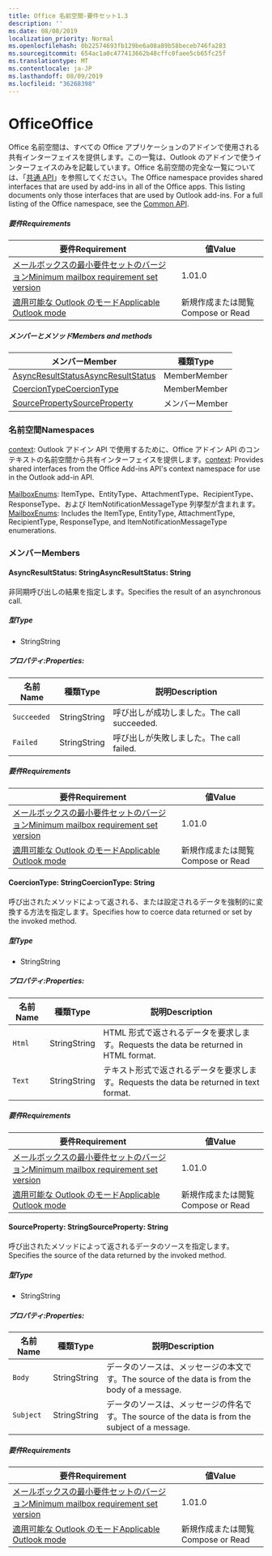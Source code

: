 ```yaml
---
title: Office 名前空間-要件セット1.3
description: ''
ms.date: 08/08/2019
localization_priority: Normal
ms.openlocfilehash: 0b22574693fb129be6a08a89b58beceb746fa283
ms.sourcegitcommit: 654ac1a0c477413662b48cffc0faee5cb65fc25f
ms.translationtype: MT
ms.contentlocale: ja-JP
ms.lasthandoff: 08/09/2019
ms.locfileid: "36268398"
---
```

# <a name="office"></a><span data-ttu-id="b9660-102">Office</span><span class="sxs-lookup"><span data-stu-id="b9660-102">Office</span></span>

<span data-ttu-id="b9660-p101">Office 名前空間は、すべての Office アプリケーションのアドインで使用される共有インターフェイスを提供します。この一覧は、Outlook のアドインで使うインターフェイスのみを記載しています。Office 名前空間の完全な一覧については、「[共通 API](/javascript/api/office)」を参照してください。</span><span class="sxs-lookup"><span data-stu-id="b9660-p101">The Office namespace provides shared interfaces that are used by add-ins in all of the Office apps. This listing documents only those interfaces that are used by Outlook add-ins. For a full listing of the Office namespace, see the [Common API](/javascript/api/office).</span></span>

##### <a name="requirements"></a><span data-ttu-id="b9660-105">要件</span><span class="sxs-lookup"><span data-stu-id="b9660-105">Requirements</span></span>

|<span data-ttu-id="b9660-106">要件</span><span class="sxs-lookup"><span data-stu-id="b9660-106">Requirement</span></span>| <span data-ttu-id="b9660-107">値</span><span class="sxs-lookup"><span data-stu-id="b9660-107">Value</span></span>|
|---|---|
|[<span data-ttu-id="b9660-108">メールボックスの最小要件セットのバージョン</span><span class="sxs-lookup"><span data-stu-id="b9660-108">Minimum mailbox requirement set version</span></span>](/office/dev/add-ins/reference/requirement-sets/outlook-api-requirement-sets)| <span data-ttu-id="b9660-109">1.0</span><span class="sxs-lookup"><span data-stu-id="b9660-109">1.0</span></span>|
|[<span data-ttu-id="b9660-110">適用可能な Outlook のモード</span><span class="sxs-lookup"><span data-stu-id="b9660-110">Applicable Outlook mode</span></span>](/outlook/add-ins/#extension-points)| <span data-ttu-id="b9660-111">新規作成または閲覧</span><span class="sxs-lookup"><span data-stu-id="b9660-111">Compose or Read</span></span>|

##### <a name="members-and-methods"></a><span data-ttu-id="b9660-112">メンバーとメソッド</span><span class="sxs-lookup"><span data-stu-id="b9660-112">Members and methods</span></span>

| <span data-ttu-id="b9660-113">メンバー</span><span class="sxs-lookup"><span data-stu-id="b9660-113">Member</span></span> | <span data-ttu-id="b9660-114">種類</span><span class="sxs-lookup"><span data-stu-id="b9660-114">Type</span></span> |
|--------|------|
| [<span data-ttu-id="b9660-115">AsyncResultStatus</span><span class="sxs-lookup"><span data-stu-id="b9660-115">AsyncResultStatus</span></span>](#asyncresultstatus-string) | <span data-ttu-id="b9660-116">Member</span><span class="sxs-lookup"><span data-stu-id="b9660-116">Member</span></span> |
| [<span data-ttu-id="b9660-117">CoercionType</span><span class="sxs-lookup"><span data-stu-id="b9660-117">CoercionType</span></span>](#coerciontype-string) | <span data-ttu-id="b9660-118">Member</span><span class="sxs-lookup"><span data-stu-id="b9660-118">Member</span></span> |
| [<span data-ttu-id="b9660-119">SourceProperty</span><span class="sxs-lookup"><span data-stu-id="b9660-119">SourceProperty</span></span>](#sourceproperty-string) | <span data-ttu-id="b9660-120">メンバー</span><span class="sxs-lookup"><span data-stu-id="b9660-120">Member</span></span> |

### <a name="namespaces"></a><span data-ttu-id="b9660-121">名前空間</span><span class="sxs-lookup"><span data-stu-id="b9660-121">Namespaces</span></span>

<span data-ttu-id="b9660-122">[context](office.context.md): Outlook アドイン API で使用するために、Office アドイン API のコンテキストの名前空間から共有インターフェイスを提供します。</span><span class="sxs-lookup"><span data-stu-id="b9660-122">[context](office.context.md): Provides shared interfaces from the Office Add-ins API's context namespace for use in the Outlook add-in API.</span></span>

<span data-ttu-id="b9660-123">[MailboxEnums](/javascript/api/outlook/office.mailboxenums.attachmenttype?view=outlook-js-1.3): ItemType、EntityType、AttachmentType、RecipientType、ResponseType、および ItemNotificationMessageType 列挙型が含まれます。</span><span class="sxs-lookup"><span data-stu-id="b9660-123">[MailboxEnums](/javascript/api/outlook/office.mailboxenums.attachmenttype?view=outlook-js-1.3): Includes the ItemType, EntityType, AttachmentType, RecipientType, ResponseType, and ItemNotificationMessageType enumerations.</span></span>

### <a name="members"></a><span data-ttu-id="b9660-124">メンバー</span><span class="sxs-lookup"><span data-stu-id="b9660-124">Members</span></span>

#### <a name="asyncresultstatus-string"></a><span data-ttu-id="b9660-125">AsyncResultStatus: String</span><span class="sxs-lookup"><span data-stu-id="b9660-125">AsyncResultStatus: String</span></span>

<span data-ttu-id="b9660-126">非同期呼び出しの結果を指定します。</span><span class="sxs-lookup"><span data-stu-id="b9660-126">Specifies the result of an asynchronous call.</span></span>

##### <a name="type"></a><span data-ttu-id="b9660-127">型</span><span class="sxs-lookup"><span data-stu-id="b9660-127">Type</span></span>

*   <span data-ttu-id="b9660-128">String</span><span class="sxs-lookup"><span data-stu-id="b9660-128">String</span></span>

##### <a name="properties"></a><span data-ttu-id="b9660-129">プロパティ:</span><span class="sxs-lookup"><span data-stu-id="b9660-129">Properties:</span></span>

|<span data-ttu-id="b9660-130">名前</span><span class="sxs-lookup"><span data-stu-id="b9660-130">Name</span></span>| <span data-ttu-id="b9660-131">種類</span><span class="sxs-lookup"><span data-stu-id="b9660-131">Type</span></span>| <span data-ttu-id="b9660-132">説明</span><span class="sxs-lookup"><span data-stu-id="b9660-132">Description</span></span>|
|---|---|---|
|`Succeeded`| <span data-ttu-id="b9660-133">String</span><span class="sxs-lookup"><span data-stu-id="b9660-133">String</span></span>|<span data-ttu-id="b9660-134">呼び出しが成功しました。</span><span class="sxs-lookup"><span data-stu-id="b9660-134">The call succeeded.</span></span>|
|`Failed`| <span data-ttu-id="b9660-135">String</span><span class="sxs-lookup"><span data-stu-id="b9660-135">String</span></span>|<span data-ttu-id="b9660-136">呼び出しが失敗しました。</span><span class="sxs-lookup"><span data-stu-id="b9660-136">The call failed.</span></span>|

##### <a name="requirements"></a><span data-ttu-id="b9660-137">要件</span><span class="sxs-lookup"><span data-stu-id="b9660-137">Requirements</span></span>

|<span data-ttu-id="b9660-138">要件</span><span class="sxs-lookup"><span data-stu-id="b9660-138">Requirement</span></span>| <span data-ttu-id="b9660-139">値</span><span class="sxs-lookup"><span data-stu-id="b9660-139">Value</span></span>|
|---|---|
|[<span data-ttu-id="b9660-140">メールボックスの最小要件セットのバージョン</span><span class="sxs-lookup"><span data-stu-id="b9660-140">Minimum mailbox requirement set version</span></span>](/office/dev/add-ins/reference/requirement-sets/outlook-api-requirement-sets)| <span data-ttu-id="b9660-141">1.0</span><span class="sxs-lookup"><span data-stu-id="b9660-141">1.0</span></span>|
|[<span data-ttu-id="b9660-142">適用可能な Outlook のモード</span><span class="sxs-lookup"><span data-stu-id="b9660-142">Applicable Outlook mode</span></span>](/outlook/add-ins/#extension-points)| <span data-ttu-id="b9660-143">新規作成または閲覧</span><span class="sxs-lookup"><span data-stu-id="b9660-143">Compose or Read</span></span>|

#### <a name="coerciontype-string"></a><span data-ttu-id="b9660-144">CoercionType: String</span><span class="sxs-lookup"><span data-stu-id="b9660-144">CoercionType: String</span></span>

<span data-ttu-id="b9660-145">呼び出されたメソッドによって返される、または設定されるデータを強制的に変換する方法を指定します。</span><span class="sxs-lookup"><span data-stu-id="b9660-145">Specifies how to coerce data returned or set by the invoked method.</span></span>

##### <a name="type"></a><span data-ttu-id="b9660-146">型</span><span class="sxs-lookup"><span data-stu-id="b9660-146">Type</span></span>

*   <span data-ttu-id="b9660-147">String</span><span class="sxs-lookup"><span data-stu-id="b9660-147">String</span></span>

##### <a name="properties"></a><span data-ttu-id="b9660-148">プロパティ:</span><span class="sxs-lookup"><span data-stu-id="b9660-148">Properties:</span></span>

|<span data-ttu-id="b9660-149">名前</span><span class="sxs-lookup"><span data-stu-id="b9660-149">Name</span></span>| <span data-ttu-id="b9660-150">種類</span><span class="sxs-lookup"><span data-stu-id="b9660-150">Type</span></span>| <span data-ttu-id="b9660-151">説明</span><span class="sxs-lookup"><span data-stu-id="b9660-151">Description</span></span>|
|---|---|---|
|`Html`| <span data-ttu-id="b9660-152">String</span><span class="sxs-lookup"><span data-stu-id="b9660-152">String</span></span>|<span data-ttu-id="b9660-153">HTML 形式で返されるデータを要求します。</span><span class="sxs-lookup"><span data-stu-id="b9660-153">Requests the data be returned in HTML format.</span></span>|
|`Text`| <span data-ttu-id="b9660-154">String</span><span class="sxs-lookup"><span data-stu-id="b9660-154">String</span></span>|<span data-ttu-id="b9660-155">テキスト形式で返されるデータを要求します。</span><span class="sxs-lookup"><span data-stu-id="b9660-155">Requests the data be returned in text format.</span></span>|

##### <a name="requirements"></a><span data-ttu-id="b9660-156">要件</span><span class="sxs-lookup"><span data-stu-id="b9660-156">Requirements</span></span>

|<span data-ttu-id="b9660-157">要件</span><span class="sxs-lookup"><span data-stu-id="b9660-157">Requirement</span></span>| <span data-ttu-id="b9660-158">値</span><span class="sxs-lookup"><span data-stu-id="b9660-158">Value</span></span>|
|---|---|
|[<span data-ttu-id="b9660-159">メールボックスの最小要件セットのバージョン</span><span class="sxs-lookup"><span data-stu-id="b9660-159">Minimum mailbox requirement set version</span></span>](/office/dev/add-ins/reference/requirement-sets/outlook-api-requirement-sets)| <span data-ttu-id="b9660-160">1.0</span><span class="sxs-lookup"><span data-stu-id="b9660-160">1.0</span></span>|
|[<span data-ttu-id="b9660-161">適用可能な Outlook のモード</span><span class="sxs-lookup"><span data-stu-id="b9660-161">Applicable Outlook mode</span></span>](/outlook/add-ins/#extension-points)| <span data-ttu-id="b9660-162">新規作成または閲覧</span><span class="sxs-lookup"><span data-stu-id="b9660-162">Compose or Read</span></span>|

#### <a name="sourceproperty-string"></a><span data-ttu-id="b9660-163">SourceProperty: String</span><span class="sxs-lookup"><span data-stu-id="b9660-163">SourceProperty: String</span></span>

<span data-ttu-id="b9660-164">呼び出されたメソッドによって返されるデータのソースを指定します。</span><span class="sxs-lookup"><span data-stu-id="b9660-164">Specifies the source of the data returned by the invoked method.</span></span>

##### <a name="type"></a><span data-ttu-id="b9660-165">型</span><span class="sxs-lookup"><span data-stu-id="b9660-165">Type</span></span>

*   <span data-ttu-id="b9660-166">String</span><span class="sxs-lookup"><span data-stu-id="b9660-166">String</span></span>

##### <a name="properties"></a><span data-ttu-id="b9660-167">プロパティ:</span><span class="sxs-lookup"><span data-stu-id="b9660-167">Properties:</span></span>

|<span data-ttu-id="b9660-168">名前</span><span class="sxs-lookup"><span data-stu-id="b9660-168">Name</span></span>| <span data-ttu-id="b9660-169">種類</span><span class="sxs-lookup"><span data-stu-id="b9660-169">Type</span></span>| <span data-ttu-id="b9660-170">説明</span><span class="sxs-lookup"><span data-stu-id="b9660-170">Description</span></span>|
|---|---|---|
|`Body`| <span data-ttu-id="b9660-171">String</span><span class="sxs-lookup"><span data-stu-id="b9660-171">String</span></span>|<span data-ttu-id="b9660-172">データのソースは、メッセージの本文です。</span><span class="sxs-lookup"><span data-stu-id="b9660-172">The source of the data is from the body of a message.</span></span>|
|`Subject`| <span data-ttu-id="b9660-173">String</span><span class="sxs-lookup"><span data-stu-id="b9660-173">String</span></span>|<span data-ttu-id="b9660-174">データのソースは、メッセージの件名です。</span><span class="sxs-lookup"><span data-stu-id="b9660-174">The source of the data is from the subject of a message.</span></span>|

##### <a name="requirements"></a><span data-ttu-id="b9660-175">要件</span><span class="sxs-lookup"><span data-stu-id="b9660-175">Requirements</span></span>

|<span data-ttu-id="b9660-176">要件</span><span class="sxs-lookup"><span data-stu-id="b9660-176">Requirement</span></span>| <span data-ttu-id="b9660-177">値</span><span class="sxs-lookup"><span data-stu-id="b9660-177">Value</span></span>|
|---|---|
|[<span data-ttu-id="b9660-178">メールボックスの最小要件セットのバージョン</span><span class="sxs-lookup"><span data-stu-id="b9660-178">Minimum mailbox requirement set version</span></span>](/office/dev/add-ins/reference/requirement-sets/outlook-api-requirement-sets)| <span data-ttu-id="b9660-179">1.0</span><span class="sxs-lookup"><span data-stu-id="b9660-179">1.0</span></span>|
|[<span data-ttu-id="b9660-180">適用可能な Outlook のモード</span><span class="sxs-lookup"><span data-stu-id="b9660-180">Applicable Outlook mode</span></span>](/outlook/add-ins/#extension-points)| <span data-ttu-id="b9660-181">新規作成または閲覧</span><span class="sxs-lookup"><span data-stu-id="b9660-181">Compose or Read</span></span>|
